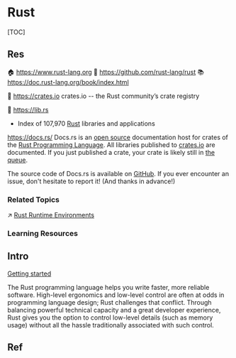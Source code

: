 # Rust

[TOC]



## Res
🏠 https://www.rust-lang.org
🚧 https://github.com/rust-lang/rust
📚 https://doc.rust-lang.org/book/index.html

🚽 https://crates.io
crates.io -- the Rust community’s crate registry

🚽 https://lib.rs
- Index of 107,970 [Rust](https://rust-lang.org/) libraries and applications

https://docs.rs/
Docs.rs is an [open source](https://github.com/rust-lang/docs.rs) documentation host for crates of the [Rust Programming Language](https://www.rust-lang.org/). All libraries published to [crates.io](https://crates.io/) are documented. If you just published a crate, your crate is likely still in [the queue](https://docs.rs/releases/queue).

The source code of Docs.rs is available on [GitHub](https://github.com/rust-lang/docs.rs). If you ever encounter an issue, don't hesitate to report it! (And thanks in advance!)


### Related Topics
↗ [Rust Runtime Environments](../../🛠️%20Programming%20Tool%20Chain/🚠%20Application%20Runtimes%20&%20SDKs/Rust%20Runtimes%20Environments/Rust%20Runtime%20Environments.md)


### Learning Resources



## Intro
[Getting started](https://www.rust-lang.org/learn/get-started)

The Rust programming language helps you write faster, more reliable software. High-level ergonomics and low-level control are often at odds in programming language design; Rust challenges that conflict. Through balancing powerful technical capacity and a great developer experience, Rust gives you the option to control low-level details (such as memory usage) without all the hassle traditionally associated with such control.



## Ref

